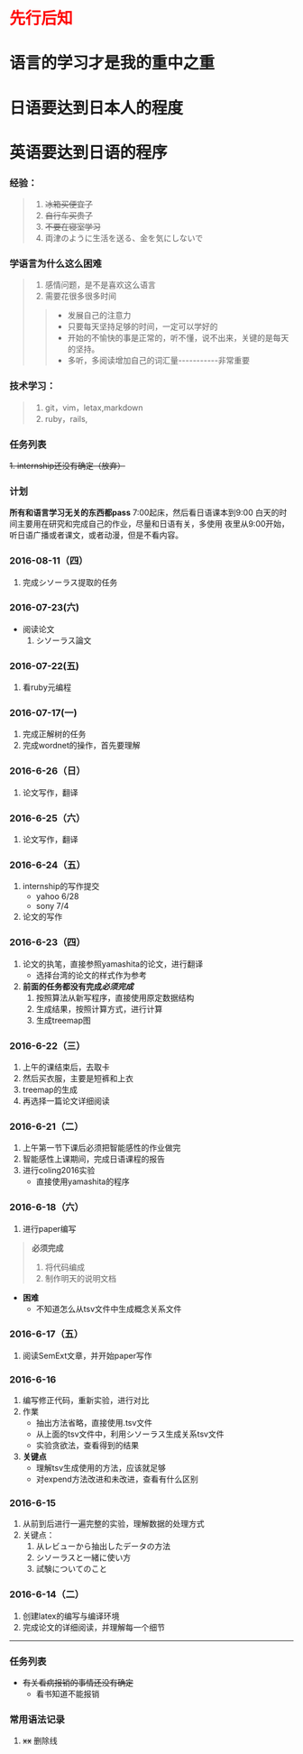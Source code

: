 # <font color=red>先行后知</font>
# 语言的学习才是我的重中之重
# 日语要达到日本人的程度
# 英语要达到日语的程序

### 经验：
>1. ~~冰箱买便宜了~~
>2. ~~自行车买贵了~~
>3. ~~不要在寝室学习~~
>4. 両津のように生活を送る、金を気にしないで
	
### 学语言为什么这么困难
>1. 感情问题，是不是喜欢这么语言
>2. 需要花很多很多时间
>>	- 发展自己的注意力
>>	- 只要每天坚持足够的时间，一定可以学好的
>>	- 开始的不愉快的事是正常的，听不懂，说不出来，关键的是每天的坚持。
>>	- 多听，多阅读增加自己的词汇量-----------非常重要

### 技术学习：
>1. git，vim，letax,markdown
>2. ruby，rails,

### 任务列表
~~1. internship还没有确定（放弃）~~

### 计划
**所有和语言学习无关的东西都pass**
7:00起床，然后看日语课本到9:00
白天的时间主要用在研究和完成自己的作业，尽量和日语有关，多使用
夜里从9:00开始，听日语广播或者课文，或者动漫，但是不看内容。

### 2016-08-11（四）
1. 完成シソーラス提取的任务

### 2016-07-23(六)
+ 阅读论文
	1. シソーラス論文

### 2016-07-22(五)
1. 看ruby元编程


### 2016-07-17(一)
1. 完成正解树的任务
2. 完成wordnet的操作，首先要理解

 
### 2016-6-26（日）
1. 论文写作，翻译

### 2016-6-25（六）
1. 论文写作，翻译

### 2016-6-24（五）
1. internship的写作提交
	- yahoo 6/28
	- sony 7/4
2. 论文的写作

### 2016-6-23（四）
1. 论文的执笔，直接参照yamashita的论文，进行翻译
	- 选择台湾的论文的样式作为参考
2. **前面的任务都没有完成*****必须完成***
	1. 按照算法从新写程序，直接使用原定数据结构
	2. 生成结果，按照计算方式，进行计算
	3. 生成treemap图 

### 2016-6-22（三）
1. 上午的课结束后，去取卡
2. 然后买衣服，主要是短裤和上衣
3. treemap的生成
4. 再选择一篇论文详细阅读

### 2016-6-21（二）
1. 上午第一节下课后必须把智能感性的作业做完
2. 智能感性上课期间，完成日语课程的报告
3. 进行coling2016实验
	- 直接使用yamashita的程序


### 2016-6-18（六）
1. 进行paper编写
> **必须完成**
> 1. 将代码编成
> 2. 制作明天的说明文档

* **困难**
	- 不知道怎么从tsv文件中生成概念关系文件

### 2016-6-17（五）
1. 阅读SemExt文章，并开始paper写作

### 2016-6-16
1. 编写修正代码，重新实验，进行对比
2. 作業
	* 抽出方法省略，直接使用.tsv文件
	* 从上面的tsv文件中，利用シソーラス生成关系tsv文件
	* 实验贪欲法，查看得到的结果
3. **关键点**
	* 理解tsv生成使用的方法，应该就足够
	* 对expend方法改进和未改进，查看有什么区别

### 2016-6-15
1. 从前到后进行一遍完整的实验，理解数据的处理方式
2. 关键点：
	1. 从レビューから抽出したデータの方法
	2. シソーラスと一緒に使い方
	3. 試験についてのこと

### 2016-6-14（二）
1. 创建latex的编写与编译环境
2. 完成论文的详细阅读，并理解每一个细节



*******************************************

### 任务列表
* ~~有关看病报销的事情还没有确定~~
	- 看书知道不能报销

### 常用语法记录
1. ~~xx~~ 删除线
